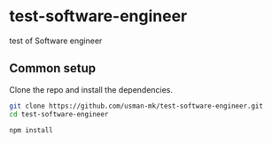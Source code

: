 # test-software-engineer
test of Software engineer

## Common setup

Clone the repo and install the dependencies.

```bash
git clone https://github.com/usman-mk/test-software-engineer.git
cd test-software-engineer
```

```bash
npm install
```
